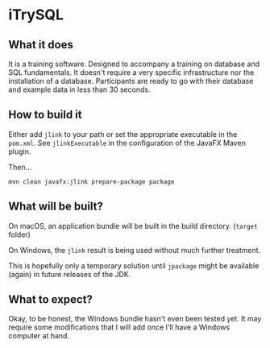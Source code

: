# iTrySQL

What it does
------------

It is a training software. Designed to accompany a training on database and
SQL fundamentals. It doesn't require a very specific infrastructure nor the
installation of a database. Participants are ready to go with their database
and example data in less than 30 seconds.

How to build it
---------------

Either add `jlink` to your path or set the appropriate executable in the `pom.xml`.
See `jlinkExecutable` in the configuration of the JavaFX Maven plugin.

Then...

`mvn clean javafx:jlink prepare-package package`

What will be built?
-------------------

On macOS, an application bundle will be built in the build directory. (`target` folder)

On Windows, the `jlink` result is being used without much further treatment.

This is hopefully only a temporary solution until `jpackage` might be available (again) in
future releases of the JDK.

What to expect?
---------------

Okay, to be honest, the Windows bundle hasn't even been tested yet.
It may require some modifications that I will add once I'll have a
Windows computer at hand.
